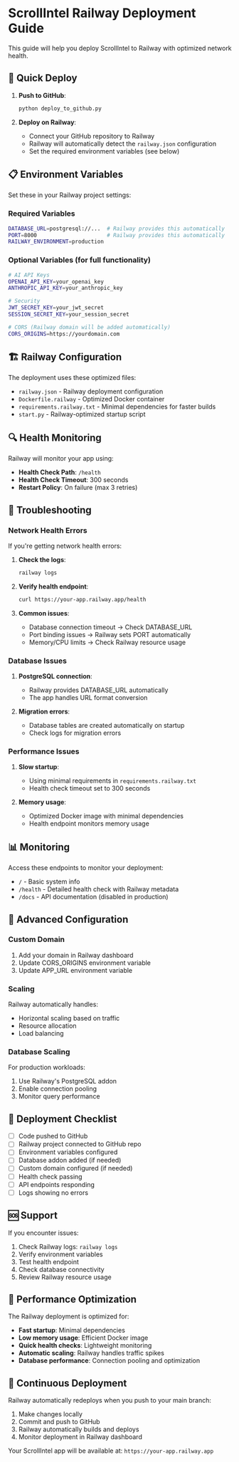 # ScrollIntel Railway Deployment Guide

This guide will help you deploy ScrollIntel to Railway with optimized network health.

## 🚀 Quick Deploy

1. **Push to GitHub**:
   ```bash
   python deploy_to_github.py
   ```

2. **Deploy on Railway**:
   - Connect your GitHub repository to Railway
   - Railway will automatically detect the `railway.json` configuration
   - Set the required environment variables (see below)

## 📋 Environment Variables

Set these in your Railway project settings:

### Required Variables
```bash
DATABASE_URL=postgresql://...  # Railway provides this automatically
PORT=8000                      # Railway provides this automatically
RAILWAY_ENVIRONMENT=production
```

### Optional Variables (for full functionality)
```bash
# AI API Keys
OPENAI_API_KEY=your_openai_key
ANTHROPIC_API_KEY=your_anthropic_key

# Security
JWT_SECRET_KEY=your_jwt_secret
SESSION_SECRET_KEY=your_session_secret

# CORS (Railway domain will be added automatically)
CORS_ORIGINS=https://yourdomain.com
```

## 🏗️ Railway Configuration

The deployment uses these optimized files:

- `railway.json` - Railway deployment configuration
- `Dockerfile.railway` - Optimized Docker container
- `requirements.railway.txt` - Minimal dependencies for faster builds
- `start.py` - Railway-optimized startup script

## 🔍 Health Monitoring

Railway will monitor your app using:
- **Health Check Path**: `/health`
- **Health Check Timeout**: 300 seconds
- **Restart Policy**: On failure (max 3 retries)

## 🐛 Troubleshooting

### Network Health Errors

If you're getting network health errors:

1. **Check the logs**:
   ```bash
   railway logs
   ```

2. **Verify health endpoint**:
   ```bash
   curl https://your-app.railway.app/health
   ```

3. **Common issues**:
   - Database connection timeout → Check DATABASE_URL
   - Port binding issues → Railway sets PORT automatically
   - Memory/CPU limits → Check Railway resource usage

### Database Issues

1. **PostgreSQL connection**:
   - Railway provides DATABASE_URL automatically
   - The app handles URL format conversion

2. **Migration errors**:
   - Database tables are created automatically on startup
   - Check logs for migration errors

### Performance Issues

1. **Slow startup**:
   - Using minimal requirements in `requirements.railway.txt`
   - Health check timeout set to 300 seconds

2. **Memory usage**:
   - Optimized Docker image with minimal dependencies
   - Health endpoint monitors memory usage

## 📊 Monitoring

Access these endpoints to monitor your deployment:

- `/` - Basic system info
- `/health` - Detailed health check with Railway metadata
- `/docs` - API documentation (disabled in production)

## 🔧 Advanced Configuration

### Custom Domain

1. Add your domain in Railway dashboard
2. Update CORS_ORIGINS environment variable
3. Update APP_URL environment variable

### Scaling

Railway automatically handles:
- Horizontal scaling based on traffic
- Resource allocation
- Load balancing

### Database Scaling

For production workloads:
1. Use Railway's PostgreSQL addon
2. Enable connection pooling
3. Monitor query performance

## 📝 Deployment Checklist

- [ ] Code pushed to GitHub
- [ ] Railway project connected to GitHub repo
- [ ] Environment variables configured
- [ ] Database addon added (if needed)
- [ ] Custom domain configured (if needed)
- [ ] Health check passing
- [ ] API endpoints responding
- [ ] Logs showing no errors

## 🆘 Support

If you encounter issues:

1. Check Railway logs: `railway logs`
2. Verify environment variables
3. Test health endpoint
4. Check database connectivity
5. Review Railway resource usage

## 🎯 Performance Optimization

The Railway deployment is optimized for:

- **Fast startup**: Minimal dependencies
- **Low memory usage**: Efficient Docker image
- **Quick health checks**: Lightweight monitoring
- **Automatic scaling**: Railway handles traffic spikes
- **Database performance**: Connection pooling and optimization

## 🔄 Continuous Deployment

Railway automatically redeploys when you push to your main branch:

1. Make changes locally
2. Commit and push to GitHub
3. Railway automatically builds and deploys
4. Monitor deployment in Railway dashboard

Your ScrollIntel app will be available at: `https://your-app.railway.app`